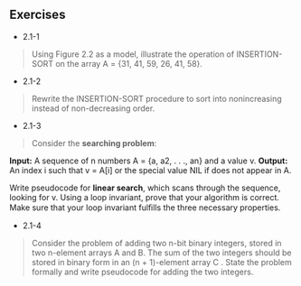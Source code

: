 ## Exercises

- 2.1-1

> Using Figure 2.2 as a model, illustrate the operation of INSERTION-SORT on the
array A = {31, 41, 59, 26, 41, 58}.

- 2.1-2

> Rewrite the INSERTION-SORT procedure to sort into nonincreasing instead of non-decreasing order.

- 2.1-3

> Consider the **searching problem**:

**Input:** A sequence of n numbers A = {a, a2, . . ., an} and a value v.
**Output:** An index i such that  v =  A[i] or the special value NIL if  does not appear in A.

Write pseudocode for **linear search**, which scans through the sequence, looking for v. Using a loop invariant, prove that your algorithm is correct. Make sure that your loop invariant fulﬁlls the three necessary properties.

- 2.1-4

> Consider the problem of adding two n-bit binary integers, stored in two n-element arrays A and B. The sum of the two integers should be stored in binary form in an (n + 1)-element array C . State the problem formally and write pseudocode for adding the two integers.
